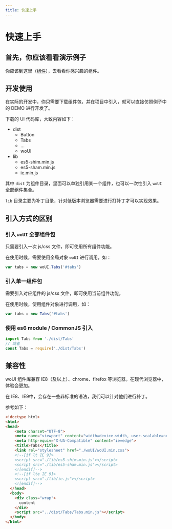 ```yaml
---
title: 快速上手
---
```


# 快速上手

## 首先，你应该看看演示例子

你应该到这里（[组件](#)），去看看你感兴趣的组件。

## 开发使用

在实际的开发中，你只需要下载组件包，并在项目中引入，就可以直接仿照例子中的 DEMO 进行开发了。

下载的 UI 代码库，大致内容如下：

* dist
    * Button
    * Tabs
    * ...
    * woUI
* lib
    * es5-shim.min.js
    * es5-sham.min.js
    * ie.min.js

其中 `dist` 为组件目录，里面可以单独引用某一个组件，也可以一次性引入 `woUI` 全部组件集合。

`lib` 目录主要为补丁目录，针对低版本浏览器需要进行打补丁才可以实现效果。

## 引入方式的区别

### 引入 `woUI` 全部组件包

只需要引入一次 js/css 文件，即可使用所有组件功能。

在使用时候，需要使用全局对象 `woUI` 进行调用，如：

```js
var tabs = new woUI.Tabs('#tabs')
```

### 引入单一组件包

需要引入对应组件的 js/css 文件，即可使用当前组件功能。

在使用时候，使用组件对象进行调用，如：

```js
var tabs = new Tabs('#tabs')
```

### 使用 es6 module / CommonJS 引入

```js
import Tabs from './dist/Tabs'
// 或者
const Tabs = require('./dist/Tabs')
```

## 兼容性

woUI 组件库兼容 IE8（及以上）、chrome、firefox 等浏览器。在现代浏览器中，体验会更加。

在 IE8、IE9中，会存在一些非标准的语法，我们可以针对他们进行补丁。

参考如下：

```html
<!doctype html>
<html>
<head>
    <meta charset="UTF-8">
    <meta name="viewport" content="width=device-width, user-scalable=no, initial-scale=1.0, maximum-scale=1.0, minimum-scale=1.0">
    <meta http-equiv="X-UA-Compatible" content="ie=edge">
    <title>Tabs</title>
    <link rel="stylesheet" href="./woUI/woUI.min.css">
    <!--[if lt IE 9]>
    <script src="./lib/es5-shim.min.js"></script>
    <script src="./lib/es5-sham.min.js"></script>
    <![endif]-->
    <!--[if lte IE 9]>
    <script src="./lib/ie.js"></script>
    <![endif]-->
  </head>
  <body>
    <div class="wrap">
      content
    </div>
    <script src="../dist/Tabs/Tabs.min.js"></script>
  </body>
</html>
```